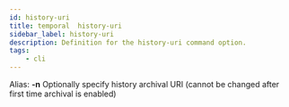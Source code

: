 ```yaml
---
id: history-uri
title: temporal  history-uri
sidebar_label: history-uri
description: Definition for the history-uri command option.
tags:
	- cli
---
```


Alias: **-n**
Optionally specify history archival URI (cannot be changed after first time archival is enabled)
